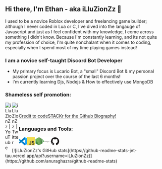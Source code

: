 ## Hi there, I'm Ethan - aka iLluZionZz 👋 

I used to be a novice Roblox developer and freelancing game builder; although I never coded in Lua or C, I've dived into the langauge of Javascript and just as I feel confident with my knowledge, I come across something I didn't know. Because I'm constantly learning, and its not quite my profession of choice, I'm quite nonchalant when it comes to coding, especially when I spend most of my time playing games instead!

### I am a novice self-taught Discord Bot Developer

- My primary focus is Lucario Bot, a "small" Discord Bot & my personal passion project over the course of the last 6 months!
- I'm currently learning Djs, Nodejs & How to effectively use MongoDB

### Shameless self promotion:

[<img align="left" alt="iLluZionZz | YouTube" width="22px" src="https://cdn.jsdelivr.net/npm/simple-icons@v3/icons/youtube.svg" />][youtube]
[<img align="left" alt="iLluZionZz | Twitter" width="22px" src="https://cdn.jsdelivr.net/npm/simple-icons@v3/icons/twitter.svg" />][twitter]
<br />
<br />
[Credit to codeSTACKr for the Github Biography!](https://youtu.be/ECuqb5Tv9qI)

### Languages and Tools:

[<img align="left" alt="Visual Studio Code" width="26px" src="https://raw.githubusercontent.com/github/explore/80688e429a7d4ef2fca1e82350fe8e3517d3494d/topics/visual-studio-code/visual-studio-code.png" />][placeholder]
[<img align="left" alt="JavaScript" width="26px" src="https://raw.githubusercontent.com/github/explore/80688e429a7d4ef2fca1e82350fe8e3517d3494d/topics/javascript/javascript.png" />][placeholder]
[<img align="left" alt="Node.js" width="26px" src="https://raw.githubusercontent.com/github/explore/80688e429a7d4ef2fca1e82350fe8e3517d3494d/topics/nodejs/nodejs.png" />][placeholder]
[<img align="left" alt="MongoDB" width="26px" src="https://raw.githubusercontent.com/github/explore/80688e429a7d4ef2fca1e82350fe8e3517d3494d/topics/mongodb/mongodb.png" />][placeholder]
[<img align="left" alt="GitHub" width="26px" src="https://raw.githubusercontent.com/github/explore/78df643247d429f6cc873026c0622819ad797942/topics/github/github.png" />][placeholder]

<br />
<br />
[![iLluZionZz's GitHub stats](https://github-readme-stats-jet-tau.vercel.app/api?username=iLluZionZz)](https://github.com/anuraghazra/github-readme-stats)

[twitter]: https://twitter.com/iLIuZionZz
[youtube]: https://www.youtube.com/channel/UCgjeFArtdf-rxHlKJCNg-yw
[placeholder]: https://youtu.be/dQw4w9WgXcQ
